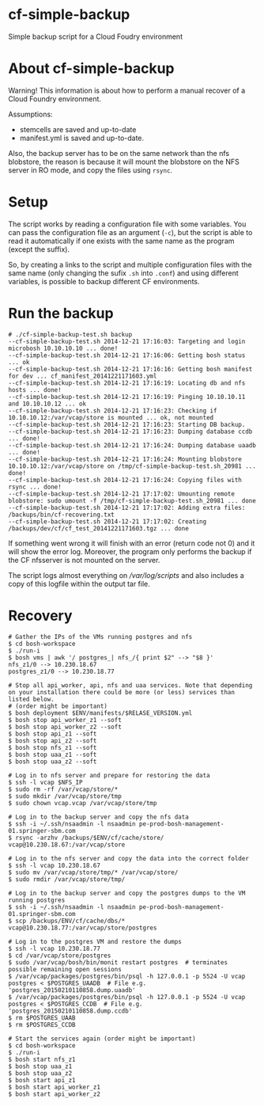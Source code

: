 cf-simple-backup
================

Simple backup script for a Cloud Foudry environment

About cf-simple-backup
=============================

Warning! This information is about how to perform a manual recover 
of a Cloud Foundry environment.

Assumptions:

 * stemcells are saved and up-to-date
 * manifest.yml is saved and up-to-date.

Also, the backup server has to be on the same network than the nfs blobstore, the
reason is because it will mount the blobstore on the NFS server in RO mode, and
copy the files using `rsync`.


Setup
=====

The script works by reading a configuration file with some variables. You can pass
the configuration file as an argument (`-c`), but the script is able to read
it automatically if one exists with the same name as the program (except the suffix).

So, by creating a links to the script and multiple configuration files with
the same name (only changing the sufix `.sh` into `.conf`) and using different 
variables, is possible to backup different CF environments.

Run the backup
==============

```
# ./cf-simple-backup-test.sh backup
--cf-simple-backup-test.sh 2014-12-21 17:16:03: Targeting and login microbosh 10.10.10.10 ... done!
--cf-simple-backup-test.sh 2014-12-21 17:16:06: Getting bosh status ... ok
--cf-simple-backup-test.sh 2014-12-21 17:16:16: Getting bosh manifest for dev ... cf_manifest_20141221171603.yml
--cf-simple-backup-test.sh 2014-12-21 17:16:19: Locating db and nfs hosts ... done!
--cf-simple-backup-test.sh 2014-12-21 17:16:19: Pinging 10.10.10.11 and 10.10.10.12 ... ok
--cf-simple-backup-test.sh 2014-12-21 17:16:23: Checking if 10.10.10.12:/var/vcap/store is mounted ... ok, not mounted
--cf-simple-backup-test.sh 2014-12-21 17:16:23: Starting DB backup.
--cf-simple-backup-test.sh 2014-12-21 17:16:23: Dumping database ccdb ... done!
--cf-simple-backup-test.sh 2014-12-21 17:16:24: Dumping database uaadb ... done!
--cf-simple-backup-test.sh 2014-12-21 17:16:24: Mounting blobstore 10.10.10.12:/var/vcap/store on /tmp/cf-simple-backup-test.sh_20981 ... done!
--cf-simple-backup-test.sh 2014-12-21 17:16:24: Copying files with rsync ... done!
--cf-simple-backup-test.sh 2014-12-21 17:17:02: Umounting remote blobstore: sudo umount -f /tmp/cf-simple-backup-test.sh_20981 ... done
--cf-simple-backup-test.sh 2014-12-21 17:17:02: Adding extra files: /backups/bin/cf-recovering.txt 
--cf-simple-backup-test.sh 2014-12-21 17:17:02: Creating /backups/dev/cf/cf_test_20141221171603.tgz ... done
```

If something went wrong it will finish with an error (return code not 0) and
it will show the error log. Moreover, the program only performs the backup if 
the CF nfsserver is not mounted on the server.

The script logs almost everything on _/var/log/scripts_ and also includes
a copy of this logfile within the output tar file.


Recovery
========

```
# Gather the IPs of the VMs running postgres and nfs
$ cd bosh-workspace
$ ./run-i
$ bosh vms | awk '/ postgres_| nfs_/{ print $2" --> "$8 }'
nfs_z1/0 --> 10.230.18.67
postgres_z1/0 --> 10.230.18.77

# Stop all api_worker, api, nfs and uaa services. Note that depending on your installation there could be more (or less) services than listed below.
# (order might be important)
$ bosh deployment $ENV/manifests/$RELASE_VERSION.yml
$ bosh stop api_worker_z1 --soft
$ bosh stop api_worker_z2 --soft
$ bosh stop api_z1 --soft
$ bosh stop api_z2 --soft
$ bosh stop nfs_z1 --soft
$ bosh stop uaa_z1 --soft
$ bosh stop uaa_z2 --soft

# Log in to nfs server and prepare for restoring the data
$ ssh -l vcap $NFS_IP
$ sudo rm -rf /var/vcap/store/*
$ sudo mkdir /var/vcap/store/tmp
$ sudo chown vcap.vcap /var/vcap/store/tmp

# Log in to the backup server and copy the nfs data
$ ssh -i ~/.ssh/nsaadmin -l nsaadmin pe-prod-bosh-management-01.springer-sbm.com
$ rsync -arzhv /backups/$ENV/cf/cache/store/ vcap@10.230.18.67:/var/vcap/store

# Log in to the nfs server and copy the data into the correct folder
$ ssh -l vcap 10.230.18.67
$ sudo mv /var/vcap/store/tmp/* /var/vcap/store/
$ sudo rmdir /var/vcap/store/tmp/

# Log in to the backup server and copy the postgres dumps to the VM running postgres
$ ssh -i ~/.ssh/nsaadmin -l nsaadmin pe-prod-bosh-management-01.springer-sbm.com
$ scp /backups/ENV/cf/cache/dbs/* vcap@10.230.18.77:/var/vcap/store/postgres

# Log in to the postgres VM and restore the dumps
$ ssh -l vcap 10.230.18.77
$ cd /var/vcap/store/postgres
$ sudo /var/vcap/bosh/bin/monit restart postgres  # terminates possible remaining open sessions
$ /var/vcap/packages/postgres/bin/psql -h 127.0.0.1 -p 5524 -U vcap postgres < $POSTGRES_UAADB  # File e.g. 'postgres_20150210110858.dump.uaadb'
$ /var/vcap/packages/postgres/bin/psql -h 127.0.0.1 -p 5524 -U vcap postgres < $POSTGRES_CCDB  # File e.g. 'postgres_20150210110858.dump.ccdb'
$ rm $POSTGRES_UAAB
$ rm $POSTGRES_CCDB

# Start the services again (order might be important)
$ cd bosh-workspace
$ ./run-i
$ bosh start nfs_z1
$ bosh stop uaa_z1
$ bosh stop uaa_z2
$ bosh start api_z1
$ bosh start api_worker_z1
$ bosh start api_worker_z2
```
